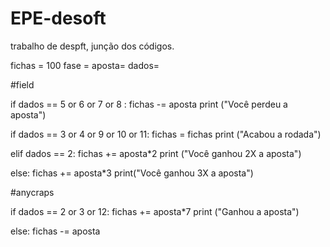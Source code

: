 # EPE-desoft
trabalho de despft, junção dos códigos. 


fichas = 100
fase = 
aposta= 
dados= 

#field

if dados == 5 or 6 or 7 or 8 :
    fichas -= aposta
    print ("Você perdeu a aposta")

if dados == 3 or 4 or 9 or 10 or 11:
    fichas = fichas 
    print ("Acabou a rodada")
    
elif dados == 2:
    fichas += aposta*2 
    print ("Você ganhou 2X a aposta")
    
else:
    fichas += aposta*3
    print("Você ganhou 3X a aposta")



#anycraps 

if dados == 2 or 3 or 12:
    fichas += aposta*7
    print ("Ganhou a aposta")
    
else: 
    fichas -= aposta 
